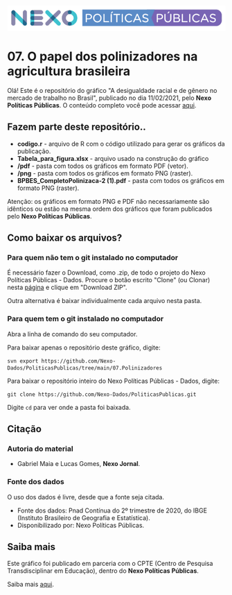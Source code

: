 <img src='https://github.com/Nexo-Dados/PoliticasPublicas/blob/main/nexopp_logofull-cor2.png'>

# 07. O papel dos polinizadores na agricultura brasileira

Olá! Este é o repositório do gráfico "A desigualdade racial e de gênero no mercado de trabalho no Brasil", publicado no dia 11/02/2021, pelo **Nexo Políticas Públicas**. O conteúdo completo você pode acessar [aqui](LINKLINKLINKLINKLINKLINKLINKLINKLINKLINKLINKLINKLINKLINKLINKLINKLINKLINKLINKLINKLINKLINKLINKLINK).


## Fazem parte deste repositório..

* **codigo.r** - arquivo de R com o código utilizado para gerar os gráficos da publicação.
* **Tabela_para_figura.xlsx** - arquivo usado na construção do gráfico
* **/pdf** - pasta com todos os gráficos em formato PDF (vetor).
* **/png** - pasta com todos os gráficos em formato PNG (raster).
* **BPBES_CompletoPolinizaca-2 (1).pdf** - pasta com todos os gráficos em formato PNG (raster).

Atenção: os gráficos em formato PNG e PDF não necessariamente são idênticos ou estão na mesma ordem dos gráficos que foram publicados pelo **Nexo Políticas Públicas**. 

## Como baixar os arquivos?

### Para quem não tem o git instalado no computador

É necessário fazer o Download, como .zip, de todo o projeto do Nexo Políticas Públicas - Dados. Procure o botão escrito "Clone" (ou Clonar) nesta [página](https://github.com/Nexo-Dados/PoliticasPublicas) e clique em "Download ZIP".

Outra alternativa é baixar individualmente cada arquivo nesta pasta.

### Para quem tem o git instalado no computador


Abra a linha de comando do seu computador.

Para baixar apenas o repositório deste gráfico, digite:

```
svn export https://github.com/Nexo-Dados/PoliticasPublicas/tree/main/07.Polinizadores
```

Para baixar o repositório inteiro do Nexo Políticas Públicas - Dados, digite:

```
git clone https://github.com/Nexo-Dados/PoliticasPublicas.git
```

Digite `cd` para ver onde a pasta foi baixada.

## Citação

### Autoria do material

* Gabriel Maia e Lucas Gomes, **Nexo Jornal**.

### Fonte dos dados

O uso dos dados é livre, desde que a fonte seja citada.

* Fonte dos dados: Pnad Contínua do 2º trimestre de 2020, do IBGE (Instituto Brasileiro de Geografia e Estatística).
* Disponibilizado por: Nexo Políticas Públicas.

## Saiba mais

Este gráfico foi publicado em parceria com o CPTE (Centro de Pesquisa Transdisciplinar em Educação), dentro do **Nexo Políticas Públicas**. 

Saiba mais [aqui](https://pp.nexojornal.com.br/sobre/Sobre-o-Nexo-Pol%C3%ADticas-P%C3%BAblicas).
